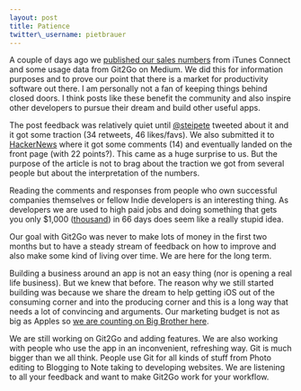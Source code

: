 ```yaml
---
layout: post
title: Patience
twitter\_username: pietbrauer
---
```


A couple of days ago we [published our sales numbers][1] from iTunes Connect and some usage data from Git2Go on Medium. We did this for information purposes and to prove our point that there is a market for productivity software out there. I am personally not a fan of keeping things behind closed doors. I think posts like these benefit the community and also inspire other developers to pursue their dream and build other useful apps.


The post feedback was relatively quiet until [@steipete][2] tweeted about it and it got some traction (34 retweets, 46 likes/favs). We also submitted it to [HackerNews][3] where it got some comments (14) and eventually landed on the front page (with 22 points?). This came as a huge surprise to us. But the purpose of the article is not to brag about the traction we got from several people but about the interpretation of the numbers.

Reading the comments and responses from people who own successful companies themselves or fellow Indie developers is an interesting thing. As developers we are used to high paid jobs and doing something that gets you only $1,000 ([thousand][4]) in 66 days does seem like a really stupid idea.

Our goal with Git2Go was never to make lots of money in the first two months but to have a steady stream of feedback on how to improve and also make some kind of living over time. We are here for the long term.

Building a business around an app is not an easy thing (nor is opening a real life business). But we knew that before. The reason why we still started building was because we share the dream to help getting iOS out of the consuming corner and into the producing corner and this is a long way that needs a lot of convincing and arguments. Our marketing budget is not as big as Apples so [we are counting on Big Brother here][5].

We are still working on Git2Go and adding features. We are also working with people who use the app in an inconvenient, refreshing way. Git is much bigger than we all think. People use Git for all kinds of stuff from Photo editing to Blogging to Note taking to developing websites. We are listening to all your feedback and want to make Git2Go work for your workflow.

[1]:	https://medium.com/building-git2go/git2go-s-2015-sales-numbers-95280d7d5847#.x8cle9926
[2]:	https://twitter.com/steipete/status/686516319714435072
[3]:	https://news.ycombinator.com/item?id=10886663
[4]:	https://news.ycombinator.com/item?id=10893112
[5]:	http://www.apple.com/start-something-new/
